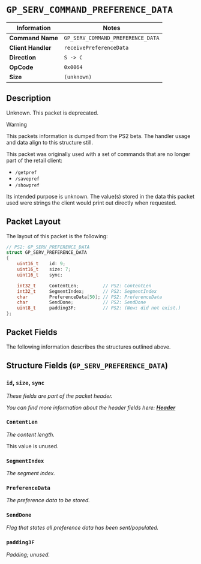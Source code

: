# `GP_SERV_COMMAND_PREFERENCE_DATA`

| Information               | Notes |
|---                        |---    |
| **Command Name**          | `GP_SERV_COMMAND_PREFERENCE_DATA` |
| **Client Handler**        | `receivePreferenceData` |
| **Direction**             | `S -> C` |
| **OpCode**                | `0x0064` |
| **Size**                  | `(unknown)` |

## Description

Unknown. This packet is deprecated.

> [!WARNING]
> This packets information is dumped from the PS2 beta. The handler usage and data align to this structure still.

This packet was originally used with a set of commands that are no longer part of the retail client:

  - `/getpref`
  - `/savepref`
  - `/showpref`

Its intended purpose is unknown. The value(s) stored in the data this packet used were strings the client would print out directly when requested.

## Packet Layout

The layout of this packet is the following:

```cpp
// PS2: GP_SERV_PREFERENCE_DATA
struct GP_SERV_PREFERENCE_DATA
{
    uint16_t    id: 9;
    uint16_t    size: 7;
    uint16_t    sync;

    int32_t     ContentLen;         // PS2: ContentLen
    int32_t     SegmentIndex;       // PS2: SegmentIndex
    char        PreferenceData[50]; // PS2: PreferenceData
    char        SendDone;           // PS2: SendDone
    uint8_t     padding3F;          // PS2: (New; did not exist.)
};
```

## Packet Fields

The following information describes the structures outlined above.

## Structure Fields (`GP_SERV_PREFERENCE_DATA`)

### `id`, `size`, `sync`

_These fields are part of the packet header._

_You can find more information about the header fields here: [**Header**](/world/HEADER.md)_

### `ContentLen`

_The content length._

This value is unused.

### `SegmentIndex`

_The segment index._

### `PreferenceData`

_The preference data to be stored._

### `SendDone`

_Flag that states all preference data has been sent/populated._

### `padding3F`

_Padding; unused._
